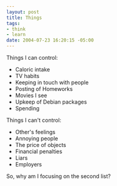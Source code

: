 ```yaml
--- 
layout: post
title: Things
tags: 
- think
- learn
date: 2004-07-23 16:20:15 -05:00
---
```

Things I can control:
<ul>
	<li>Caloric intake</li>
	<li>TV habits</li>
	<li>Keeping in touch with people</li>
	<li>Posting of Homeworks</li>
	<li>Movies I see</li>
	<li>Upkeep of Debian  packages</li>
	<li>Spending</li>
</ul>
Things I can't control:
<ul>
	<li>Other's feelings</li>
	<li>Annoying people</li>
	<li>The price of objects</li>
	<li>Financial penalties</li>
	<li>Liars</li>
	<li>Employers</li>
</ul>
So, why am I focusing on the second list?
